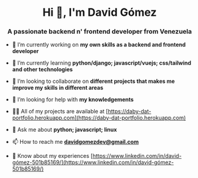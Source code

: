 <h1 align="center">Hi 👋, I'm David Gómez</h1>
<h3 align="center">A passionate backend n' frontend developer from Venezuela </h3>

- 🔭 I’m currently working on **my own skills as a backend and frontend developer**

- 🌱 I’m currently learning **python/django; javascript/vuejs; css/tailwind and other technologies**

- 👯 I’m looking to collaborate on **different projects that makes me improve my skills in different areas**

- 🤝 I’m looking for help with **my knowledgements**

- 👨‍💻 All of my projects are available at [https://daby-dat-portfolio.herokuapp.com](https://daby-dat-portfolio.herokuapp.com)

- 💬 Ask me about **python; javascript; linux**

- 📫 How to reach me **davidgomezdev@gmail.com**

- 📄 Know about my experiences [https://www.linkedin.com/in/david-gómez-501b85169/](https://www.linkedin.com/in/david-gómez-501b85169/)
